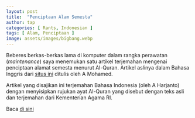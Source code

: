 ```yaml
---
layout: post
title:  "Penciptaan Alam Semesta"
author: tap
categories: [ Rants, Indonesian ]
tags: [ Alam, Penciptaan ]
image: assets/images/bigbang.webp
---
```

Beberes berkas-berkas lama di komputer dalam rangka perawatan (_maintenance_) saya menemukan satu artikel terjemahan mengenai penciptaan alamat semesta menurut Al-Quran. Artikel aslinya dalam Bahasa Inggris dari [situs ini](https://www.quran-islam.org/main_topics/quran/science_in_quran/creation_of_universe_(P1212).html) ditulis oleh A Mohamed.

Artikel yang disajikan ini terjemahan Bahasa Indonesia (oleh A Harjanto) dengan menyisipkan rujukan ayat Al-Quran yang disebut dengan teks asli dan terjemahan dari Kementerian Agama RI.

<div>
Baca <a href="/assets/files/universe-creation-id.pdf" title="Penciptaan Alam Semesta PDF">di sini <i class="fas fa-file-pdf"></i></a>
</div>
